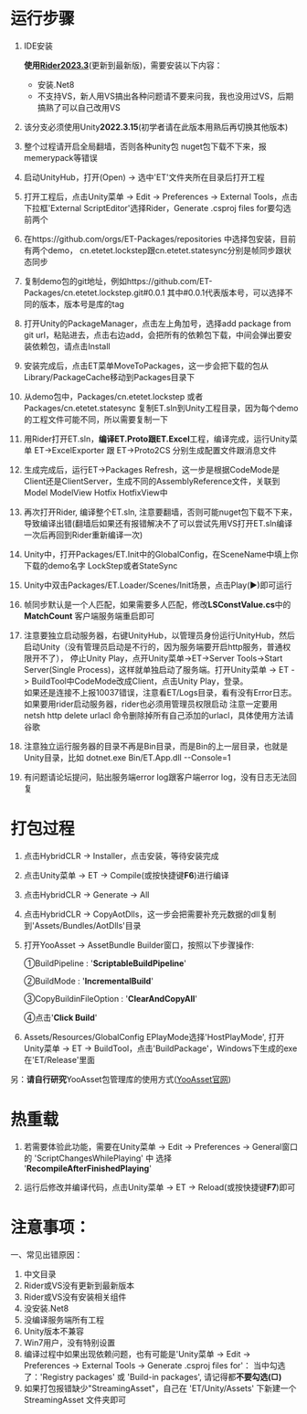 # 运行步骤
1. IDE安装

   **使用[Rider2023.3](https://www.jetbrains.com/zh-cn/rider/)**(更新到最新版)，需要安装以下内容：
   - 安装.Net8
   - 不支持VS，新人用VS搞出各种问题请不要来问我，我也没用过VS，后期搞熟了可以自己改用VS  
   
2. 该分支必须使用Unity**2022.3.15**(初学者请在此版本用熟后再切换其他版本)  
   
3. 整个过程请开启全局翻墙，否则各种unity包 nuget包下载不下来，报memerypack等错误  

4. 启动UnityHub，打开(Open) -> 选中'ET'文件夹所在目录后打开工程

5. 打开工程后，点击Unity菜单 -> Edit -> Preferences -> External Tools，点击下拉框'External ScriptEditor'选择Rider，Generate .csproj files for要勾选前两个  

6. 在https://github.com/orgs/ET-Packages/repositories 中选择包安装，目前有两个demo， cn.etetet.lockstep跟cn.etetet.statesync分别是帧同步跟状态同步
   
7. 复制demo包的git地址，例如https://github.com/ET-Packages/cn.etetet.lockstep.git#0.0.1  其中#0.0.1代表版本号，可以选择不同的版本，版本号是库的tag
   
8. 打开Unity的PackageManager，点击左上角加号，选择add package from git url，粘贴进去，点击右边add，会把所有的依赖包下载，中间会弹出要安装依赖包，请点击Install

9. 安装完成后，点击ET菜单MoveToPackages，这一步会把下载的包从Library/PackageCache移动到Packages目录下
    
10. 从demo包中，Packages/cn.etetet.lockstep 或者 Packages/cn.etetet.statesync 复制ET.sln到Unity工程目录，因为每个demo的工程文件可能不同，所以需要复制一下

11. 用Rider打开ET.sln，**编译ET.Proto跟ET.Excel**工程，编译完成，运行Unity菜单 ET->ExcelExporter 跟 ET->Proto2CS 分别生成配置文件跟消息文件
    
12. 生成完成后，运行ET->Packages Refresh，这一步是根据CodeMode是Client还是ClientServer，生成不同的AssemblyReference文件，关联到Model ModelView Hotfix HotfixView中
    
13. 再次打开Rider, 编译整个ET.sln, 注意要翻墙，否则可能nuget包下载不下来，导致编译出错(翻墙后如果还有报错解决不了可以尝试先用VS打开ET.sln编译一次后再回到Rider重新编译一次)
    
14. Unity中，打开Packages/ET.Init中的GlobalConfig，在SceneName中填上你下载的demo名字 LockStep或者StateSync

15. Unity中双击Packages/ET.Loader/Scenes/Init场景，点击Play(▶)即可运行

16. 帧同步默认是一个人匹配，如果需要多人匹配，修改**LSConstValue.cs**中的**MatchCount** 客户端服务端重启即可

17.  注意要独立启动服务器，右键UnityHub，以管理员身份运行UnityHub，然后启动Unity（没有管理员启动是不行的，因为服务端要开启http服务，普通权限开不了），
   停止Unity Play，点开Unity菜单->ET->Server Tools->Start Server(Single Process)，这样就单独启动了服务端。打开Unity菜单 -> ET -> BuildTool中CodeMode改成Client，点击Unity Play，登录。  
   如果还是连接不上报10037错误，注意看ET/Logs目录，看有没有Error日志。 如果要用rider启动服务器，rider也必须用管理员权限启动
   注意一定要用 netsh http delete urlacl 命令删除掉所有自己添加的urlacl，具体使用方法请谷歌

18.  注意独立运行服务器的目录不再是Bin目录，而是Bin的上一层目录，也就是Unity目录，比如 dotnet.exe Bin/ET.App.dll --Console=1

19.  有问题请论坛提问，贴出服务端error log跟客户端error log，没有日志无法回复

# 打包过程
1. 点击HybridCLR -> Installer，点击安装，等待安装完成

2. 点击Unity菜单 -> ET -> Compile(或按快捷键**F6**)进行编译

3. 点击HybridCLR -> Generate -> All

4. 点击HybridCLR -> CopyAotDlls，这一步会把需要补充元数据的dll复制到'Assets/Bundles/AotDlls'目录

5. 打开YooAsset -> AssetBundle Builder窗口，按照以下步骤操作:

   ①BuildPipeline : '**ScriptableBuildPipeline**'

   ②BuildMode : '**IncrementalBuild**'

   ③CopyBuildinFileOption : '**ClearAndCopyAll**'

   ④点击'**Click Build**'

6. Assets/Resources/GlobalConfig EPlayMode选择'HostPlayMode', 打开Unity菜单 -> ET -> BuildTool，点击'BuildPackage'，Windows下生成的exe在'ET/Release'里面

另：**请自行研究**YooAsset包管理库的使用方式([YooAsset官网](https://www.yooasset.com/))

# 热重载
1. 若需要体验此功能，需要在Unity菜单 -> Edit -> Preferences -> General窗口的 'ScriptChangesWhilePlaying' 中 选择 '**RecompileAfterFinishedPlaying**'

2. 运行后修改并编译代码，点击Unity菜单 -> ET -> Reload(或按快捷键**F7**)即可

# 注意事项：

一、常见出错原因：
1. 中文目录
2. Rider或VS没有更新到最新版本
3. Rider或VS没有安装相关组件
4. 没安装.Net8
5. 没编译服务端所有工程
6. Unity版本不兼容
7. Win7用户，没有特别设置
8. 编译过程中如果出现依赖问题，也有可能是'Unity菜单 -> Edit -> Preferences -> External Tools -> Generate .csproj files for'：
   当中勾选了：'Registry packages' 或 'Build-in packages', 请记得都**不要勾选(□)**
9. 如果打包报错缺少"StreamingAsset"，自己在 'ET/Unity/Assets' 下新建一个 StreamingAsset 文件夹即可
